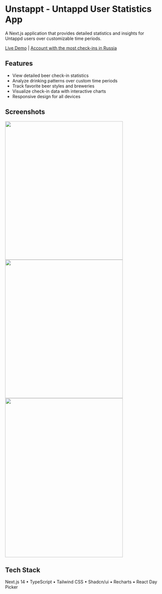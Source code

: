 # Unstappt - Untappd User Statistics App

A Next.js application that provides detailed statistics and insights for Untappd users over customizable time periods.

[Live Demo](https://unstappt-ts.vercel.app/) | [Account with the most check-ins in Russia](https://unstappt-ts.vercel.app/martun/)

## Features

- View detailed beer check-in statistics
- Analyze drinking patterns over custom time periods
- Track favorite beer styles and breweries
- Visualize check-in data with interactive charts
- Responsive design for all devices

## Screenshots

<img src="https://github.com/user-attachments/assets/eb33f94c-5c12-4b10-a826-f64c58f1627c" width="382" height="449">
<img src="https://github.com/user-attachments/assets/1f0240b4-6bed-42f7-93b6-8311f341da58" width="382" height="449">
<img src="https://github.com/user-attachments/assets/28ca45ec-c582-4f32-a576-799acfb3b63a" width="382" height="516">

## Tech Stack

Next.js 14 • TypeScript • Tailwind CSS • Shadcn/ui • Recharts • React Day Picker
